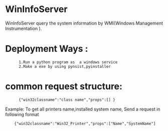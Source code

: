 # WinInfoServer    
WinInfoServer query the system information by WMI(Windows Management Instrumentation ).
# Deployment Ways :
          1.Run a python program as  a windows service
          2.Make a exe by using pynsist,pyinstaller   
# common request structure:
          
          {"win32classname":"class name","props":[] }  
Example:
       To get all printers name,installed system name, Send a request in following format  

        {"win32classname":"Win32_Printer","props":["Name","SystemName"]
